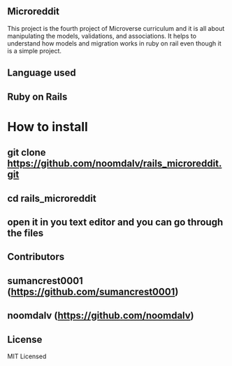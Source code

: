 ## Microreddit

This project is the fourth project of Microverse curriculum and it is all about manipulating the models, validations, and associations. It helps to understand how models and migration works in ruby on rail even though it is a simple project.

## Language used

## Ruby on Rails

# How to install

## git clone https://github.com/noomdalv/rails_microreddit.git
## cd rails_microreddit
## open it in you text editor and you can go through the files

## Contributors

## sumancrest0001 (https://github.com/sumancrest0001)
## noomdalv (https://github.com/noomdalv)

## License
MIT Licensed
